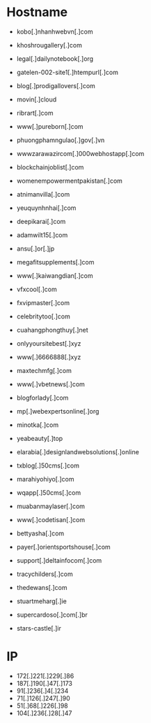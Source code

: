 # Hostname
- kobo[.]nhanhwebvn[.]com
- khoshrougallery[.]com
- legal[.]dailynotebook[.]org
- gatelen-002-site1[.]htempurl[.]com
- blog[.]prodigallovers[.]com
- movin[.]cloud
- ribrart[.]com
- www[.]pureborn[.]com
- phuongphamngulao[.]gov[.]vn
- wwwzarawazircom[.]000webhostapp[.]com
- blockchainjoblist[.]com
- womenempowermentpakistan[.]com
- atnimanvilla[.]com
- yeuquynhnhai[.]com
- deepikarai[.]com
- adamwilt15[.]com
- ansu[.]or[.]jp
- megafitsupplements[.]com
- www[.]kaiwangdian[.]com
- vfxcool[.]com
- fxvipmaster[.]com
- celebritytoo[.]com
- cuahangphongthuy[.]net
- onlyyoursitebest[.]xyz
- www[.]6666888[.]xyz
- maxtechmfg[.]com
- www[.]vbetnews[.]com
- blogforlady[.]com
- mp[.]webexpertsonline[.]org
- minotka[.]com
- yeabeauty[.]top
- elarabia[.]designlandwebsolutions[.]online
- txblog[.]50cms[.]com
- marahiyohiyo[.]com
- wqapp[.]50cms[.]com
- muabanmaylaser[.]com
- www[.]codetisan[.]com
- bettyasha[.]com
- payer[.]orientsportshouse[.]com
- support[.]deltainfocom[.]com

- tracychilders[.]com
- thedewans[.]com
- stuartmeharg[.]ie
- supercardoso[.]com[.]br
- stars-castle[.]ir

# IP
- 172[.]221[.]229[.]86
- 187[.]190[.]47[.]173
- 91[.]236[.]4[.]234
- 71[.]126[.]247[.]90
- 51[.]68[.]226[.]98
- 104[.]236[.]28[.]47